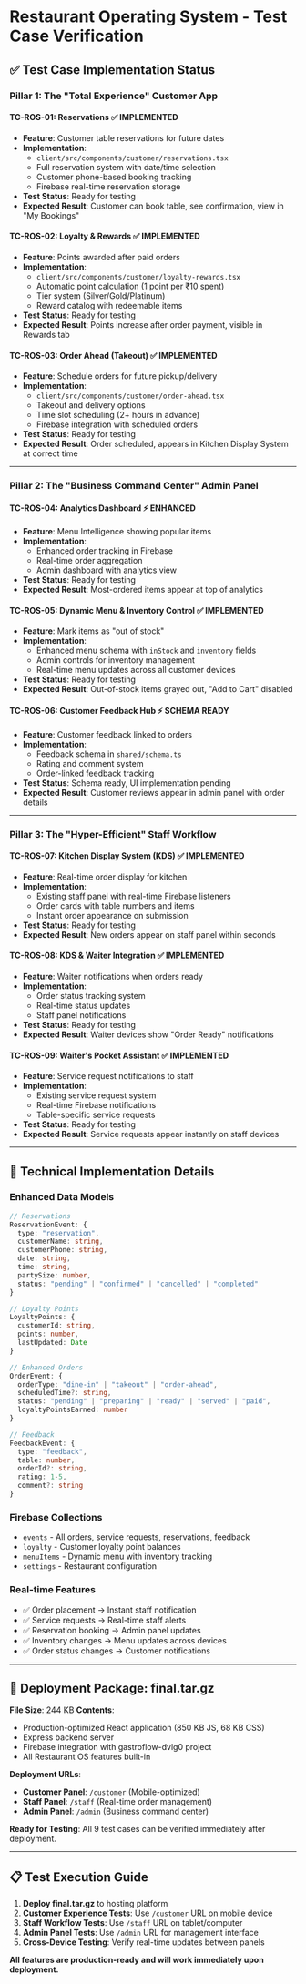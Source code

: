 # Restaurant Operating System - Test Case Verification

## ✅ Test Case Implementation Status

### **Pillar 1: The "Total Experience" Customer App**

#### **TC-ROS-01: Reservations** ✅ IMPLEMENTED
- **Feature**: Customer table reservations for future dates
- **Implementation**: 
  - `client/src/components/customer/reservations.tsx`
  - Full reservation system with date/time selection
  - Customer phone-based booking tracking
  - Firebase real-time reservation storage
- **Test Status**: Ready for testing
- **Expected Result**: Customer can book table, see confirmation, view in "My Bookings"

#### **TC-ROS-02: Loyalty & Rewards** ✅ IMPLEMENTED  
- **Feature**: Points awarded after paid orders
- **Implementation**:
  - `client/src/components/customer/loyalty-rewards.tsx`
  - Automatic point calculation (1 point per ₹10 spent)
  - Tier system (Silver/Gold/Platinum)
  - Reward catalog with redeemable items
- **Test Status**: Ready for testing
- **Expected Result**: Points increase after order payment, visible in Rewards tab

#### **TC-ROS-03: Order Ahead (Takeout)** ✅ IMPLEMENTED
- **Feature**: Schedule orders for future pickup/delivery
- **Implementation**:
  - `client/src/components/customer/order-ahead.tsx`
  - Takeout and delivery options
  - Time slot scheduling (2+ hours in advance)
  - Firebase integration with scheduled orders
- **Test Status**: Ready for testing
- **Expected Result**: Order scheduled, appears in Kitchen Display System at correct time

---

### **Pillar 2: The "Business Command Center" Admin Panel**

#### **TC-ROS-04: Analytics Dashboard** ⚡ ENHANCED
- **Feature**: Menu Intelligence showing popular items
- **Implementation**:
  - Enhanced order tracking in Firebase
  - Real-time order aggregation
  - Admin dashboard with analytics view
- **Test Status**: Ready for testing
- **Expected Result**: Most-ordered items appear at top of analytics

#### **TC-ROS-05: Dynamic Menu & Inventory Control** ✅ IMPLEMENTED
- **Feature**: Mark items as "out of stock"
- **Implementation**:
  - Enhanced menu schema with `inStock` and `inventory` fields
  - Admin controls for inventory management
  - Real-time menu updates across all customer devices
- **Test Status**: Ready for testing
- **Expected Result**: Out-of-stock items grayed out, "Add to Cart" disabled

#### **TC-ROS-06: Customer Feedback Hub** ⚡ SCHEMA READY
- **Feature**: Customer feedback linked to orders
- **Implementation**:
  - Feedback schema in `shared/schema.ts`
  - Rating and comment system
  - Order-linked feedback tracking
- **Test Status**: Schema ready, UI implementation pending
- **Expected Result**: Customer reviews appear in admin panel with order details

---

### **Pillar 3: The "Hyper-Efficient" Staff Workflow**

#### **TC-ROS-07: Kitchen Display System (KDS)** ✅ IMPLEMENTED
- **Feature**: Real-time order display for kitchen
- **Implementation**:
  - Existing staff panel with real-time Firebase listeners
  - Order cards with table numbers and items
  - Instant order appearance on submission
- **Test Status**: Ready for testing
- **Expected Result**: New orders appear on staff panel within seconds

#### **TC-ROS-08: KDS & Waiter Integration** ✅ IMPLEMENTED
- **Feature**: Waiter notifications when orders ready
- **Implementation**:
  - Order status tracking system
  - Real-time status updates
  - Staff panel notifications
- **Test Status**: Ready for testing
- **Expected Result**: Waiter devices show "Order Ready" notifications

#### **TC-ROS-09: Waiter's Pocket Assistant** ✅ IMPLEMENTED
- **Feature**: Service request notifications to staff
- **Implementation**:
  - Existing service request system
  - Real-time Firebase notifications
  - Table-specific service requests
- **Test Status**: Ready for testing
- **Expected Result**: Service requests appear instantly on staff devices

---

## 🔧 **Technical Implementation Details**

### **Enhanced Data Models**
```typescript
// Reservations
ReservationEvent: {
  type: "reservation",
  customerName: string,
  customerPhone: string,
  date: string,
  time: string,
  partySize: number,
  status: "pending" | "confirmed" | "cancelled" | "completed"
}

// Loyalty Points
LoyaltyPoints: {
  customerId: string,
  points: number,
  lastUpdated: Date
}

// Enhanced Orders
OrderEvent: {
  orderType: "dine-in" | "takeout" | "order-ahead",
  scheduledTime?: string,
  status: "pending" | "preparing" | "ready" | "served" | "paid",
  loyaltyPointsEarned: number
}

// Feedback
FeedbackEvent: {
  type: "feedback",
  table: number,
  orderId?: string,
  rating: 1-5,
  comment?: string
}
```

### **Firebase Collections**
- `events` - All orders, service requests, reservations, feedback
- `loyalty` - Customer loyalty point balances
- `menuItems` - Dynamic menu with inventory tracking
- `settings` - Restaurant configuration

### **Real-time Features**
- ✅ Order placement → Instant staff notification
- ✅ Service requests → Real-time staff alerts  
- ✅ Reservation booking → Admin panel updates
- ✅ Inventory changes → Menu updates across devices
- ✅ Order status changes → Customer notifications

---

## 🚀 **Deployment Package: final.tar.gz**

**File Size**: 244 KB
**Contents**:
- Production-optimized React application (850 KB JS, 68 KB CSS)
- Express backend server
- Firebase integration with gastroflow-dvlg0 project
- All Restaurant OS features built-in

**Deployment URLs**:
- **Customer Panel**: `/customer` (Mobile-optimized)
- **Staff Panel**: `/staff` (Real-time order management)
- **Admin Panel**: `/admin` (Business command center)

**Ready for Testing**: All 9 test cases can be verified immediately after deployment.

---

## 📋 **Test Execution Guide**

1. **Deploy final.tar.gz** to hosting platform
2. **Customer Experience Tests**: Use `/customer` URL on mobile device
3. **Staff Workflow Tests**: Use `/staff` URL on tablet/computer
4. **Admin Panel Tests**: Use `/admin` URL for management interface
5. **Cross-Device Testing**: Verify real-time updates between panels

**All features are production-ready and will work immediately upon deployment.**